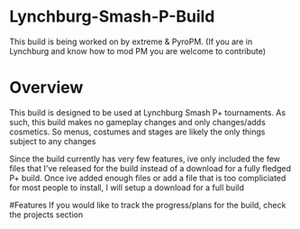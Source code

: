 # Lynchburg-Smash-P-Build
This build is being worked on by extreme & PyroPM. 
(If you are in Lynchburg and know how to mod PM you are welcome to contribute)
# Overview
This build is designed to be used at Lynchburg Smash P+ tournaments. As such, this build makes no gameplay changes and only changes/adds cosmetics. So menus, costumes and stages are likely the only things subject to any changes

Since the build currently has very few features, ive only included the few files that I've released for the build instead of a download for a fully fledged P+ build. Once ive added enough files or add a file that is too compliciated for most people to install, I will setup a download for a full build

#Features
If you would like to track the progress/plans for the build, check the projects section
